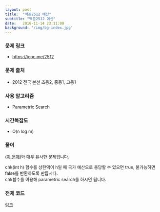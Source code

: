 ```yaml
---
layout: post
title:  "백준2512 예산"
subtitle: "백준2512 예산"
date:   2018-11-14 23:11:00
background: '/img/bg-index.jpg'
---
```


### 문제 링크
* https://icpc.me/2512

### 문제 출처
* 2012 전국 본선 초등2, 중등1, 고등1

### 사용 알고리즘
* Parametric Search

### 시간복잡도
* O(n log m)

### 풀이
(<a href = "https://justicehui.github.io/2018/10/20/BOJ2805.html">이 문제</a>)와 매우 유사한 문제입니다.

chk(int h) 함수를 상한액이 h일 때 국가 예산으로 충당할 수 있으면 true, 불가능하면 false를 반환하도록 만듭시다.<br>
chk함수를 이용해 parametric search를 하시면 됩니다.

### 전체 코드
<a href = "https://github.com/justiceHui/BOJ/blob/master/KOI_Final/2512.cpp">링크</a>
